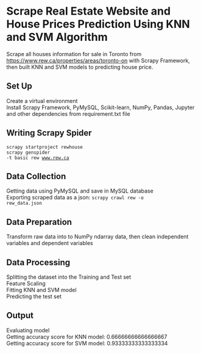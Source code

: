 # Scrape Real Estate Website and House Prices Prediction Using KNN and SVM Algorithm

Scrape all houses information for sale in Toronto from <link>https://www.rew.ca/properties/areas/toronto-on</link> with Scrapy Framework, then built KNN and SVM models to predicting house price.

## Set Up
Create a virtual environment</br>
Install Scrapy Framework, PyMySQL, Scikit-learn, NumPy, Pandas, Jupyter and other dependencies from requirement.txt file

## Writing Scrapy Spider
<code>scrapy startproject rewhouse</code> <br>
<code>scrapy genspider -t basic rew www.rew.ca</code>

## Data Collection 
Getting data using PyMySQL and save in MySQL database <br>
Exporting scraped data as a json: <code>scrapy crawl rew -o rew_data.json</code>

## Data Preparation 
Transform raw data into to NumPy ndarray data, then clean independent variables and dependent variables

## Data Processing
Splitting the dataset into the Training and Test set <br>
Feature Scaling <br>
Fitting KNN and SVM model <br>
Predicting the test set <br>

## Output
Evaluating model <br>
Getting accuracy score for KNN model: 0.66666666666666667 <br>
Getting accuracy score for SVM model: 0.93333333333333334 <br>
